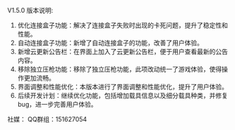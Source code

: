 V1.5.0 版本说明:
1. 优化连接盒子功能：解决了连接盒子失败时出现的卡死问题，提升了稳定性和性能。
2. 自动连接盒子功能：新增了自动连接盒子的功能，改善了用户体验。
3. 新增云更新公告栏：在界面上加入了云更新公告栏，便于用户查看最新的公告内容。
4. 移除独立压枪功能：移除了独立压枪功能，此项改动统一了游戏体验，使得操作更加流畅。
5. 界面调整和性能优化：本版本进行了界面调整和性能优化，提升了用户体验。
6. 后续开发计划：继续优化功能，包括增加载具信息以及细分载具种类，并修复bug，进一步完善用户体验。

社媒：
QQ群组：151627054
